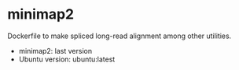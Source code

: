 # minimap2
Dockerfile to make spliced long-read alignment among other utilities.

- minimap2: last version
- Ubuntu version: ubuntu:latest
